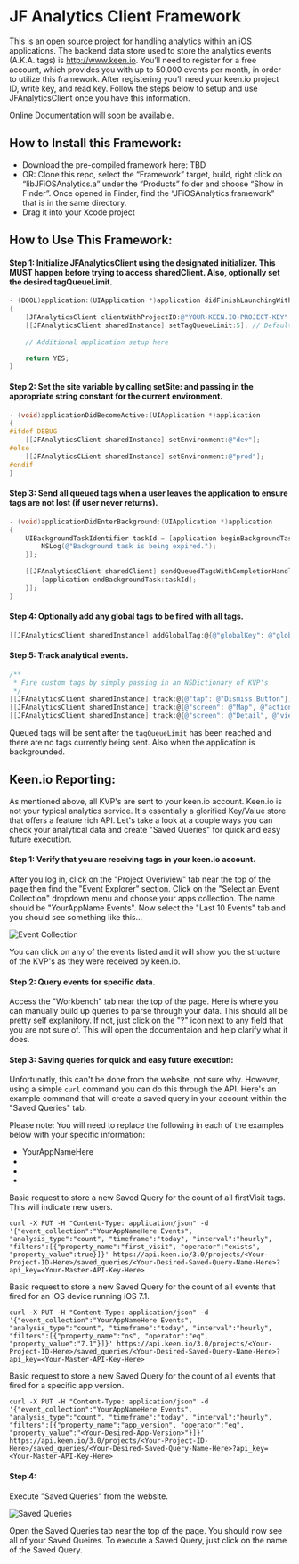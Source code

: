 JF Analytics Client Framework
=============================

This is an open source project for handling analytics within an iOS applications. The backend data store used to store the analytics events (A.K.A. tags) is http://www.keen.io. You’ll need to register for a free account, which provides you with up to 50,000 events per month, in order to utilize this framework. After registering you’ll need your keen.io project ID, write key, and read key. Follow the steps below to setup and use JFAnalyticsClient once you have this information.

Online Documentation will soon be available.

How to Install this Framework:
----------------------------

- Download the pre-compiled framework here: TBD
- OR: Clone this repo, select the “Framework” target, build, right click on “libJFiOSAnalytics.a” under the “Products” folder and choose “Show in Finder”. Once opened in Finder, find the “JFiOSAnalytics.framework” that is in the same directory.
- Drag it into your Xcode project

How to Use This Framework:
--------------------------

#### Step 1: Initialize JFAnalyticsClient using the designated initializer. This MUST happen before trying to access sharedClient. Also, optionally set the desired tagQueueLimit.
```objective-c
- (BOOL)application:(UIApplication *)application didFinishLaunchingWithOptions:(NSDictionary *)launchOptions
{
    [JFAnalyticsClient clientWithProjectID:@"YOUR-KEEN.IO-PROJECT-KEY" writeKey:@"YOUR-KEEN.IO-WRITE-KEY" readKey:@"YOUR-KEEN.IO-READ-KEY"];
    [[JFAnalyticsClient sharedInstance] setTagQueueLimit:5]; // Defaults to 20
	
    // Additional application setup here

    return YES;
}
```

#### Step 2: Set the site variable by calling setSite: and passing in the appropriate string constant for the current environment.

```objective-c
- (void)applicationDidBecomeActive:(UIApplication *)application
{
#ifdef DEBUG
    [[JFAnalyticsClient sharedInstance] setEnvironment:@"dev"];
#else
    [[JFAnalyticsCLient sharedInstance] setEnvironment:@"prod"];
#endif
}
```

#### Step 3: Send all queued tags when a user leaves the application to ensure tags are not lost (if user never returns).

```objective-c
- (void)applicationDidEnterBackground:(UIApplication *)application
{
    UIBackgroundTaskIdentifier taskId = [application beginBackgroundTaskWithExpirationHandler:^(void) {
        NSLog(@"Background task is being expired.");
    }];
    
    [[JFAnalyticsClient sharedClient] sendQueuedTagsWithCompletionHandler:^(void) {
        [application endBackgroundTask:taskId];
    }];
}
```

#### Step 4: Optionally add any global tags to be fired with all tags.

```objective-c
[[JFAnalyticsClient sharedInstance] addGlobalTag:@{@"globalKey": @"globalValue"}];
```

#### Step 5: Track analytical events.

```objective-c
/**
 * Fire custom tags by simply passing in an NSDictionary of KVP's
 */
[[JFAnalyticsClient sharedInstance] track:@{@"tap": @"Dismiss Button"}];
[[JFAnalyticsClient sharedInstance] track:@{@"screen": @"Map", @"action": @"search"}];
[[JFAnalyticsClient sharedInstance] track:@{@"screen": @"Detail", @"view": @"bottom-toolbar", @"action": @"save"}];
```

Queued tags will be sent after the `tagQueueLimit` has been reached and there are no tags currently being sent. Also when the application is backgrounded.

Keen.io Reporting:
------------------

As mentioned above, all KVP's are sent to your keen.io account. Keen.io is not your typical analytics service. It's essentially a glorified Key/Value store that offers a feature rich API. Let's take a look at a couple ways you can check your analytical data and create "Saved Queries" for quick and easy future execution.

#### Step 1: Verify that you are receiving tags in your keen.io account.

After you log in, click on the "Project Overiview" tab near the top of the page then find the "Event Explorer" section. Click on the "Select an Event Collection" dropdown menu and choose your apps collection. The name should be "YourAppName Events". Now select the "Last 10 Events" tab and you should see something like this...

![Event Collection](https://www.evernote.com/shard/s4/sh/61c372f9-c512-4f96-8896-f76b74c645e4/e81fe54f9e60a820a473183097ff973a/deep/0/Keen-IO---The-API-for-Custom-Analytics.png)

You can click on any of the events listed and it will show you the structure of the KVP's as they were received by keen.io.

#### Step 2: Query events for specific data.

Access the "Workbench" tab near the top of the page. Here is where you can manually build up queries to parse through your data. This should all be pretty self explanitory. If not, just click on the "?" icon next to any field that you are not sure of. This will open the documentaion and help clarify what it does.

#### Step 3: Saving queries for quick and easy future execution:

Unfortunatly, this can't be done from the website, not sure why. However, using a simple `curl` command you can do this through the API. Here's an example command that will create a saved query in your account within the "Saved Queries" tab.

Please note: You will need to replace the following in each of the examples below with your specific information:

- YourAppNameHere
- <Your-Project-ID-Here>
- <Your-Desired-Saved-Query-Name-Here>
- <Your-Master-API-Key-Here>

Basic request to store a new Saved Query for the count of all firstVisit tags. This will indicate new users.
```
curl -X PUT -H "Content-Type: application/json" -d '{"event_collection":"YourAppNameHere Events", "analysis_type":"count", "timeframe":"today", "interval":"hourly", "filters":[{"property_name":"first_visit", "operator":"exists", "property_value":true}]}' https://api.keen.io/3.0/projects/<Your-Project-ID-Here>/saved_queries/<Your-Desired-Saved-Query-Name-Here>?api_key=<Your-Master-API-Key-Here>
```

Basic request to store a new Saved Query for the count of all events that fired for an iOS device running iOS 7.1.
```
curl -X PUT -H "Content-Type: application/json" -d '{"event_collection":"YourAppNameHere Events", "analysis_type":"count", "timeframe":"today", "interval":"hourly", "filters":[{"property_name":"os", "operator":"eq", "property_value":"7.1"}]}' https://api.keen.io/3.0/projects/<Your-Project-ID-Here>/saved_queries/<Your-Desired-Saved-Query-Name-Here>?api_key=<Your-Master-API-Key-Here>
```

Basic request to store a new Saved Query for the count of all events that fired for a specific app version.
```
curl -X PUT -H "Content-Type: application/json" -d '{"event_collection":"YourAppNameHere Events", "analysis_type":"count", "timeframe":"today", "interval":"hourly", "filters":[{"property_name":"app_version", "operator":"eq", "property_value":"<Your-Desired-App-Version>"}]}' https://api.keen.io/3.0/projects/<Your-Project-ID-Here>/saved_queries/<Your-Desired-Saved-Query-Name-Here>?api_key=<Your-Master-API-Key-Here>
```

#### Step 4: 

Execute "Saved Queries" from the website.

![Saved Queries](https://www.evernote.com/shard/s4/sh/946672be-a7ea-4f7a-a44a-095336ad951c/3ef72a734aa19d1fec0736f5be6ae18b/deep/0/Keen-IO---The-API-for-Custom-Analytics.png)

Open the Saved Queries tab near the top of the page. You should now see all of your Saved Queires. To execute a Saved Query, just click on the name of the Saved Query.